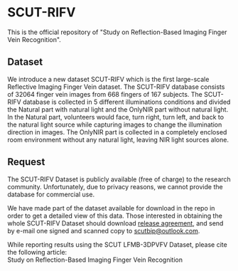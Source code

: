 # SCUT-RIFV
This is the official repository of "Study on Reflection-Based Imaging Finger Vein Recognition".

## Dataset
We introduce a new dataset SCUT-RIFV which is the first large-scale Reflective Imaging Finger Vein dataset. The SCUT-RIFV database consists of 32064 finger vein images from 668 fingers of 167 subjects. The SCUT-RIFV database is collected in 5 different illuminations conditions and divided the Natural part with natural light and the OnlyNIR part without natural light. In the Natural part, volunteers would face, turn right, turn left, and back to the natural light source while capturing images to change the illumination direction in images. The OnlyNIR part is collected in a completely enclosed room environment without any natural light, leaving NIR light sources alone.

## Request
The SCUT-RIFV Dataset is publicly available (free of charge) to the research community. Unfortunately, due to privacy reasons, we cannot provide the database for commercial use.

We have made part of the dataset available for download in the repo in order to get a detailed view of this data. Those interested in obtaining the whole SCUT-RIFV Dataset should download [release agreement](https://github.com/SCUT-BIP-Lab/SCUT-RIFV/blob/main/SCUT-RIFV%20Database%20Release%20Agreement.docx), and send by e-mail one signed and scanned copy to <scutbip@outlook.com>.

While reporting results using the SCUT LFMB-3DPVFV Dataset, please cite the following article:  
Study on Reflection-Based Imaging Finger Vein Recognition
